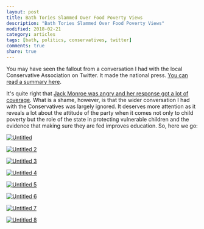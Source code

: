 ```yaml
---
layout: post
title: Bath Tories Slammed Over Food Poverty Views
description: "Bath Tories Slammed Over Food Poverty Views"
modified: 2018-02-21
category: articles
tags: [bath, politics, conservatives, twitter]
comments: true
share: true
---
```


You may have seen the fallout from a conversation I had with the local Conservative Association on Twitter. It made the
national press. <a href="https://bath.greenparty.org.uk/news/2018/02/20/bath-green-party-candidate-reveals-shocking-attitude-of-local-conservatives-to-food-poverty/">
You can read a summary here</a>.

It's quite right that <a href="https://www.bathchronicle.co.uk/news/bath-news/bath-conservatives-under-fire-shocking-1230233">Jack Monroe was angry and her response got a lot of coverage</a>. What is a shame, however, is that
the wider conversation I had with the Conservatives was largely ignored. It deserves more attention as it reveals a
lot about the attitude of the party when it comes not only to child poverty but the role of the state in protecting
vulnerable children and the evidence that making sure they are fed improves education. So, here we go:

<a data-flickr-embed="true"  href="https://www.flickr.com/photos/dominic_tristram/40355391102/in/dateposted/" title="Untitled"><img src="https://farm5.staticflickr.com/4759/40355391102_6e33625332_n.jpg" alt="Untitled"></a>


<a data-flickr-embed="true"  href="https://www.flickr.com/photos/dominic_tristram/40355391032/in/photostream/" title="Untitled 2"><img src="https://farm5.staticflickr.com/4624/40355391032_97a3fb5d02_n.jpg" alt="Untitled 2"></a>


<a data-flickr-embed="true"  href="https://www.flickr.com/photos/dominic_tristram/38589335950/in/photostream/" title="Untitled 3"><img src="https://farm5.staticflickr.com/4655/38589335950_ce1edc74a3_n.jpg" alt="Untitled 3"></a>


<a data-flickr-embed="true"  href="https://www.flickr.com/photos/dominic_tristram/40399896791/in/photostream/" title="Untitled 4"><img src="https://farm5.staticflickr.com/4622/40399896791_a5997109c6_n.jpg" alt="Untitled 4"></a>


<a data-flickr-embed="true"  href="https://www.flickr.com/photos/dominic_tristram/40399896381/in/photostream/" title="Untitled 5"><img src="https://farm5.staticflickr.com/4622/40399896381_d29915c74c_n.jpg" alt="Untitled 5"></a>


<a data-flickr-embed="true"  href="https://www.flickr.com/photos/dominic_tristram/40355390932/in/photostream/" title="Untitled 6"><img src="https://farm5.staticflickr.com/4748/40355390932_ea7fe8d9c3_n.jpg" alt="Untitled 6"></a>


<a data-flickr-embed="true"  href="https://www.flickr.com/photos/dominic_tristram/25528083947/in/photostream/" title="Untitled 7"><img src="https://farm5.staticflickr.com/4653/25528083947_9ba1ab6a57_n.jpg" alt="Untitled 7"></a>


<a data-flickr-embed="true"  href="https://www.flickr.com/photos/dominic_tristram/40399896211/in/photostream/" title="Untitled 8"><img src="https://farm5.staticflickr.com/4713/40399896211_7c7000a74b_n.jpg" alt="Untitled 8"></a>
